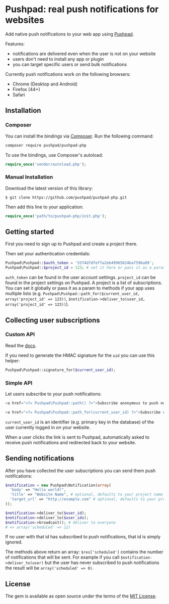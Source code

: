 # Pushpad: real push notifications for websites

Add native push notifications to your web app using [Pushpad](https://pushpad.xyz).

Features:

- notifications are delivered even when the user is not on your website
- users don't need to install any app or plugin
- you can target specific users or send bulk notifications

Currently push notifications work on the following browsers:

- Chrome (Desktop and Android)
- Firefox (44+)
- Safari

## Installation

### Composer

You can install the bindings via [Composer](http://getcomposer.org/). Run the following command:

```bash
composer require pushpad/pushpad-php
```

To use the bindings, use Composer's autoload:

```php
require_once('vendor/autoload.php');
```

### Manual Installation

Download the latest version of this library:

    $ git clone https://github.com/pushpad/pushpad-php.git

Then add this line to your application:

```php
require_once('path/to/pushpad-php/init.php');

```

## Getting started

First you need to sign up to Pushpad and create a project there.

Then set your authentication credentials:

```php
Pushpad\Pushpad::$auth_token = '5374d7dfeffa2eb49965624ba7596a09';
Pushpad\Pushpad::$project_id = 123; # set it here or pass it as a param to methods later
```

`auth_token` can be found in the user account settings. 
`project_id` can be found in the project settings on Pushpad. A project is a list of subscriptions. You can set it globally or pass it as a param to methods if your app uses multiple lists (e.g. `Pushpad\Pushpad::path_for($current_user_id, array('project_id' => 123))`, `$notification->deliver_to(user_id, array('project_id' => 123))`).

## Collecting user subscriptions

### Custom API

Read the [docs](https://pushpad.xyz/docs#custom_api_docs).

If you need to generate the HMAC signature for the `uid` you can use this helper:

```php
Pushpad\Pushpad::signature_for($current_user_id);
```

### Simple API

Let users subscribe to your push notifications: 

```php
<a href="<?= Pushpad\Pushpad::path() ?>">Subscribe anonymous to push notifications</a>

<a href="<?= Pushpad\Pushpad::path_for(current_user_id) ?>">Subscribe current user to push notifications</a>
```

`current_user_id` is an identifier (e.g. primary key in the database) of the user currently logged in on your website.

When a user clicks the link is sent to Pushpad, automatically asked to receive push notifications and redirected back to your website.

## Sending notifications

After you have collected the user subscriptions you can send them push notifications:

```php
$notification = new Pushpad\Notification(array(
  'body' => "Hello world!",
  'title' => "Website Name", # optional, defaults to your project name
  'target_url' => "http://example.com" # optional, defaults to your project website
));

$notification->deliver_to($user_id);
$notification->deliver_to($user_ids);
$notification->broadcast(); # deliver to everyone
# => array('scheduled' => 12)
```

If no user with that id has subscribed to push notifications, that id is simply ignored.

The methods above return an array: `$res['scheduled']` contains the number of notifications that will be sent. For example if you call `$notification->deliver_to(user)` but the user has never subscribed to push notifications the result will be `array('scheduled' => 0)`.

## License

The gem is available as open source under the terms of the [MIT License](http://opensource.org/licenses/MIT).

